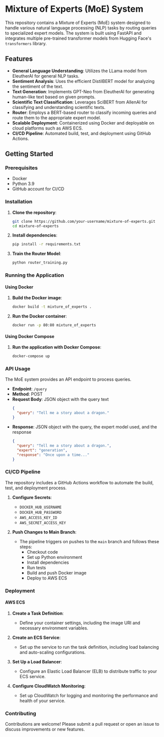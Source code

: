# Mixture of Experts (MoE) System

This repository contains a Mixture of Experts (MoE) system designed to handle various natural language processing (NLP) tasks by routing queries to specialized expert models. The system is built using FastAPI and integrates multiple pre-trained transformer models from Hugging Face's `transformers` library.

## Features

- **General Language Understanding**: Utilizes the LLama model from EleutherAI for general NLP tasks.
- **Sentiment Analysis**: Uses the efficient DistilBERT model for analyzing the sentiment of the text.
- **Text Generation**: Implements GPT-Neo from EleutherAI for generating human-like text based on given prompts.
- **Scientific Text Classification**: Leverages SciBERT from AllenAI for classifying and understanding scientific texts.
- **Router**: Employs a BERT-based router to classify incoming queries and route them to the appropriate expert model.
- **Scalable Deployment**: Containerized using Docker and deployable on cloud platforms such as AWS ECS.
- **CI/CD Pipeline**: Automated build, test, and deployment using GitHub Actions.

## Getting Started

### Prerequisites

- Docker
- Python 3.9
- GitHub account for CI/CD

### Installation

1. **Clone the repository**:
    ```bash
    git clone https://github.com/your-username/mixture-of-experts.git
    cd mixture-of-experts
    ```

2. **Install dependencies**:
    ```bash
    pip install -r requirements.txt
    ```

3. **Train the Router Model**:
    ```bash
    python router_training.py
    ```

### Running the Application

#### Using Docker

1. **Build the Docker image**:
    ```bash
    docker build -t mixture_of_experts .
    ```

2. **Run the Docker container**:
    ```bash
    docker run -p 80:80 mixture_of_experts
    ```

#### Using Docker Compose

1. **Run the application with Docker Compose**:
    ```bash
    docker-compose up
    ```

### API Usage

The MoE system provides an API endpoint to process queries.

- **Endpoint**: `/query`
- **Method**: POST
- **Request Body**: JSON object with the query text
    ```json
    {
      "query": "Tell me a story about a dragon."
    }
    ```
- **Response**: JSON object with the query, the expert model used, and the response
    ```json
    {
      "query": "Tell me a story about a dragon.",
      "expert": "generation",
      "response": "Once upon a time..."
    }
    ```

### CI/CD Pipeline

The repository includes a GitHub Actions workflow to automate the build, test, and deployment process.

1. **Configure Secrets**:
    - `DOCKER_HUB_USERNAME`
    - `DOCKER_HUB_PASSWORD`
    - `AWS_ACCESS_KEY_ID`
    - `AWS_SECRET_ACCESS_KEY`

2. **Push Changes to Main Branch**:
    - The pipeline triggers on pushes to the `main` branch and follows these steps:
        - Checkout code
        - Set up Python environment
        - Install dependencies
        - Run tests
        - Build and push Docker image
        - Deploy to AWS ECS

### Deployment

#### AWS ECS

1. **Create a Task Definition**:
    - Define your container settings, including the image URI and necessary environment variables.

2. **Create an ECS Service**:
    - Set up the service to run the task definition, including load balancing and auto-scaling configurations.

3. **Set Up a Load Balancer**:
    - Configure an Elastic Load Balancer (ELB) to distribute traffic to your ECS service.

4. **Configure CloudWatch Monitoring**:
    - Set up CloudWatch for logging and monitoring the performance and health of your service.

### Contributing

Contributions are welcome! Please submit a pull request or open an issue to discuss improvements or new features.
